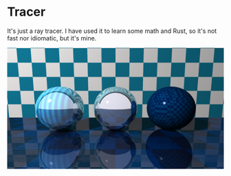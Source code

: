 # Tracer

It's just a ray tracer. I have used it to learn some math and Rust, so it's not
fast nor idiomatic, but it's mine.

![example render](example.png)
